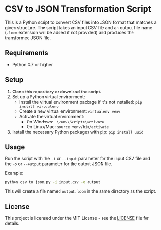 # CSV to JSON Transformation Script

This is a Python script to convert CSV files into JSON format that matches a given structure. The script takes an input CSV file and an output file name (`.loom` extension will be added if not provided) and produces the transformed JSON file.

## Requirements

- Python 3.7 or higher

## Setup

1. Clone this repository or download the script.
2. Set up a Python virtual environment:
   - Install the virtual environment package if it's not installed: `pip install virtualenv`
   - Create a new virtual environment: `virtualenv venv`
   - Activate the virtual environment:
     - On Windows: `.\venv\Scripts\activate`
     - On Linux/Mac: `source venv/bin/activate`
3. Install the necessary Python packages with pip: `pip install uuid`

## Usage

Run the script with the `-i` or `--input` parameter for the input CSV file and the `-o` or `--output` parameter for the output JSON file. 

Example:
```bash
python csv_to_json.py -i input.csv -o output
```
This will create a file named `output.loom` in the same directory as the script.

## License

This project is licensed under the MIT License - see the [LICENSE](LICENSE) file for details.
